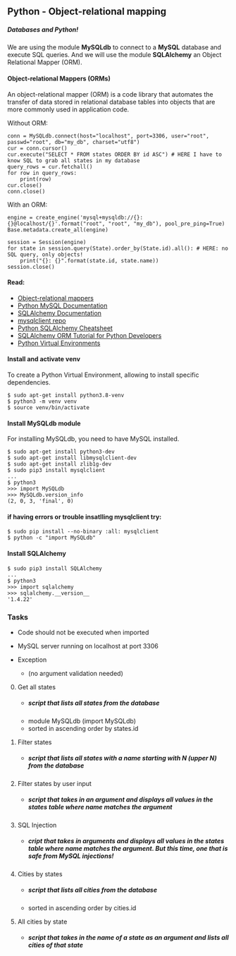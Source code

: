 ## Python - Object-relational mapping

##### Databases and Python!

We are using the module __MySQLdb__ to connect to a __MySQL__ database and execute SQL queries.
And we will use the module __SQLAlchemy__ an Object Relational Mapper (ORM).


#### Object-relational Mappers (ORMs)

An object-relational mapper (ORM) is a code library that automates the transfer of data stored in relational database tables into objects that are more commonly used in application code.

Without ORM:
```
conn = MySQLdb.connect(host="localhost", port=3306, user="root", passwd="root", db="my_db", charset="utf8")
cur = conn.cursor()
cur.execute("SELECT * FROM states ORDER BY id ASC") # HERE I have to know SQL to grab all states in my database
query_rows = cur.fetchall()
for row in query_rows:
    print(row)
cur.close()
conn.close()
```
With an ORM:
```
engine = create_engine('mysql+mysqldb://{}:{}@localhost/{}'.format("root", "root", "my_db"), pool_pre_ping=True)
Base.metadata.create_all(engine)

session = Session(engine)
for state in session.query(State).order_by(State.id).all(): # HERE: no SQL query, only objects!
    print("{}: {}".format(state.id, state.name))
session.close()
```

#### Read:
- [Object-relational mappers](https://www.fullstackpython.com/object-relational-mappers-orms.html)
- [Python MySQL Documentation](https://www.mikusa.com/python-mysql-docs/index.html)
- [SQLAlchemy Documentation](https://docs.sqlalchemy.org/en/13/orm/tutorial.html)
- [mysqlclient repo](https://github.com/PyMySQL/mysqlclient#install)
- [Python SQLAlchemy Cheatsheet](https://www.pythonsheets.com/notes/python-sqlalchemy.html)
- [SQLAlchemy ORM Tutorial for Python Developers](https://auth0.com/blog/sqlalchemy-orm-tutorial-for-python-developers/)
- [Python Virtual Environments](https://realpython.com/python-virtual-environments-a-primer/)

#### Install and activate venv

To create a Python Virtual Environment, allowing to install specific dependencies.
```
$ sudo apt-get install python3.8-venv
$ python3 -m venv venv
$ source venv/bin/activate
```

#### Install MySQLdb module

For installing MySQLdb, you need to have MySQL installed.
```
$ sudo apt-get install python3-dev
$ sudo apt-get install libmysqlclient-dev
$ sudo apt-get install zlib1g-dev
$ sudo pip3 install mysqlclient
...
$ python3
>>> import MySQLdb
>>> MySQLdb.version_info 
(2, 0, 3, 'final', 0)
```
#### if having errors or trouble insatlling mysqlclient try:
```
$ sudo pip install --no-binary :all: mysqlclient
$ python -c "import MySQLdb"
```
#### Install SQLAlchemy
```
$ sudo pip3 install SQLAlchemy
...
$ python3
>>> import sqlalchemy
>>> sqlalchemy.__version__ 
'1.4.22'
```

### Tasks

- Code should not be executed when imported
- MySQL server running on localhost at port 3306

- Exception
	- (no argument validation needed)

0. Get all states 
	- ##### script that lists all states from the database
	- module MySQLdb (import MySQLdb)
	- sorted in ascending order by states.id

1. Filter states
	- ##### script that lists all states with a name starting with N (upper N) from the database

2. Filter states by user input
	- ##### script that takes in an argument and displays all values in the states table where name matches the argument

3. SQL Injection
	- ##### cript that takes in arguments and displays all values in the states table where name matches the argument. But this time, one that is safe from MySQL injections!

4. Cities by states
	- ##### script that lists all cities from the database
	- sorted in ascending order by cities.id

5. All cities by state
	- ##### script that takes in the name of a state as an argument and lists all cities of that state
